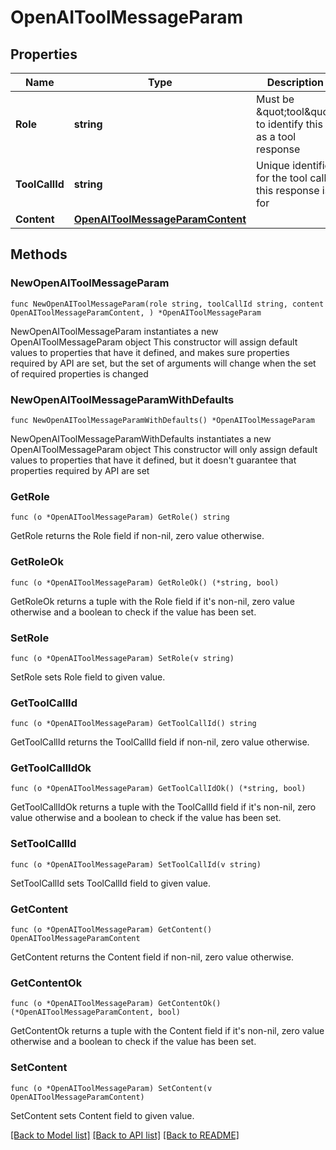 # OpenAIToolMessageParam

## Properties

Name | Type | Description | Notes
------------ | ------------- | ------------- | -------------
**Role** | **string** | Must be \&quot;tool\&quot; to identify this as a tool response | [default to "tool"]
**ToolCallId** | **string** | Unique identifier for the tool call this response is for | 
**Content** | [**OpenAIToolMessageParamContent**](OpenAIToolMessageParamContent.md) |  | 

## Methods

### NewOpenAIToolMessageParam

`func NewOpenAIToolMessageParam(role string, toolCallId string, content OpenAIToolMessageParamContent, ) *OpenAIToolMessageParam`

NewOpenAIToolMessageParam instantiates a new OpenAIToolMessageParam object
This constructor will assign default values to properties that have it defined,
and makes sure properties required by API are set, but the set of arguments
will change when the set of required properties is changed

### NewOpenAIToolMessageParamWithDefaults

`func NewOpenAIToolMessageParamWithDefaults() *OpenAIToolMessageParam`

NewOpenAIToolMessageParamWithDefaults instantiates a new OpenAIToolMessageParam object
This constructor will only assign default values to properties that have it defined,
but it doesn't guarantee that properties required by API are set

### GetRole

`func (o *OpenAIToolMessageParam) GetRole() string`

GetRole returns the Role field if non-nil, zero value otherwise.

### GetRoleOk

`func (o *OpenAIToolMessageParam) GetRoleOk() (*string, bool)`

GetRoleOk returns a tuple with the Role field if it's non-nil, zero value otherwise
and a boolean to check if the value has been set.

### SetRole

`func (o *OpenAIToolMessageParam) SetRole(v string)`

SetRole sets Role field to given value.


### GetToolCallId

`func (o *OpenAIToolMessageParam) GetToolCallId() string`

GetToolCallId returns the ToolCallId field if non-nil, zero value otherwise.

### GetToolCallIdOk

`func (o *OpenAIToolMessageParam) GetToolCallIdOk() (*string, bool)`

GetToolCallIdOk returns a tuple with the ToolCallId field if it's non-nil, zero value otherwise
and a boolean to check if the value has been set.

### SetToolCallId

`func (o *OpenAIToolMessageParam) SetToolCallId(v string)`

SetToolCallId sets ToolCallId field to given value.


### GetContent

`func (o *OpenAIToolMessageParam) GetContent() OpenAIToolMessageParamContent`

GetContent returns the Content field if non-nil, zero value otherwise.

### GetContentOk

`func (o *OpenAIToolMessageParam) GetContentOk() (*OpenAIToolMessageParamContent, bool)`

GetContentOk returns a tuple with the Content field if it's non-nil, zero value otherwise
and a boolean to check if the value has been set.

### SetContent

`func (o *OpenAIToolMessageParam) SetContent(v OpenAIToolMessageParamContent)`

SetContent sets Content field to given value.



[[Back to Model list]](../README.md#documentation-for-models) [[Back to API list]](../README.md#documentation-for-api-endpoints) [[Back to README]](../README.md)


